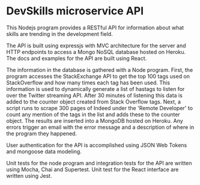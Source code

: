 # DevSkills microservice API

This Nodejs program provides a RESTful API for information about what skills are trending in the development field.

The API is built using expressjs with MVC architecture for the server and HTTP endpoints to access a Mongo NoSQL database hosted on Heroku. The docs and examples for the API are built using React.

The information in the database is gathered with a Node program. First, the program accesses the StackExchange API to get the top 100 tags used on StackOverflow and how many times each tag has been used. This information is used to dynamically generate a list of hastags to listen for over the Twitter streaming API. After 30 minutes of listening this data is added to the counter object created from Stack Overflow tags. Next, a script runs to scrape 300 pages of Indeed under the 'Remote Developer' to count any mention of the tags in the list and adds these to the counter object. The results are inserted into a MongoDB hosted on Heroku. Any errors trigger an email with the error message and a description of where in the program they happened.

User authentication for the API is accomplished using JSON Web Tokens and mongoose data modeling.

Unit tests for the node program and integration tests for the API are written using Mocha, Chai and Supertest. Unit test for the React interface are written using Jest.
